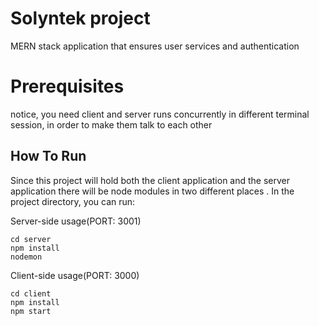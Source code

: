 # Solyntek project
MERN stack application that ensures user services and authentication

# Prerequisites

notice, you need client and server runs concurrently in different terminal session, in order to make them talk to each other

## How To Run

Since this project will hold both the client application and the server application there will be node modules in two different places .
In the project directory, you can run:

Server-side usage(PORT: 3001)
```
cd server
npm install
nodemon
```

Client-side usage(PORT: 3000)
```
cd client
npm install
npm start
```

